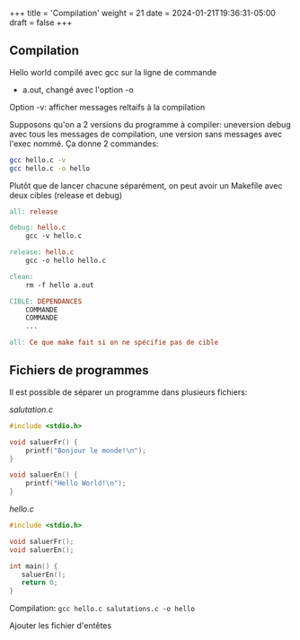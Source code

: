 +++
title = 'Compilation'
weight = 21
date = 2024-01-21T19:36:31-05:00
draft = false
+++

## Compilation
Hello world compilé avec gcc sur la ligne de commande
- a.out, changé avec l'option -o

Option -v: afficher messages reltaifs à la compilation

Supposons qu'on a 2 versions du programme à compiler: uneversion debug avec tous les messages de compilation, une version sans messages avec l'exec nommé. Ça donne 2 commandes:
```bash
gcc hello.c -v
gcc hello.c -o hello
```
Plutôt que de lancer chacune séparément, on peut avoir un Makefile avec deux cibles (release et debug)
```makefile
all: release

debug: hello.c
	gcc -v hello.c

release: hello.c
	gcc -o hello hello.c

clean:
	rm -f hello a.out

CIBLE: DÉPENDANCES
    COMMANDE
    COMMANDE
    ...

all: Ce que make fait si on ne spécifie pas de cible
```

## Fichiers de programmes
Il est possible de séparer un programme dans plusieurs fichiers:

_salutation.c_
```c
#include <stdio.h>

void saluerFr() {
    printf("Bonjour le monde!\n");
}

void saluerEn() {
    printf("Hello World!\n");
}
```

_hello.c_
```c
#include <stdio.h>

void saluerFr();
void saluerEn();

int main() {
   saluerEn();
   return 0;
}
```

Compilation: `gcc hello.c salutations.c -o hello`

Ajouter les fichier d'entêtes